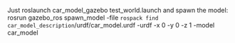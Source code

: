 Just roslaunch car_model_gazebo test_world.launch
and spawn the model: rosrun gazebo_ros spawn_model -file `rospack find car_model_description`/urdf/car_model.urdf -urdf -x 0 -y 0 -z 1 -model car_model

